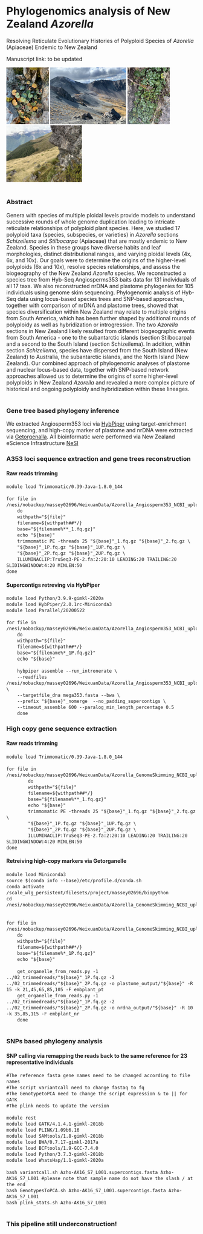 # Phylogenomics analysis of New Zealand *Azorella* 
Resolving Reticulate Evolutionary Histories of Polyploid Species of *Azorella* (Apiaceae) Endemic to New Zealand 

Manuscript link: to be updated

<p float="left">
  <img src="https://github.com/WeixuanPlant/NZAzorella/blob/main/Supplymentary/filedAcyno.jpg" height="150" />
  <img src="https://github.com/WeixuanPlant/NZAzorella/blob/main/Supplymentary/filedAcyno2.jpg" height="150" /> 
  <img src="https://github.com/WeixuanPlant/NZAzorella/blob/main/Supplymentary/filedAroughii.jpg" height="150" /> 
  <img src="https://github.com/WeixuanPlant/NZAzorella/blob/main/Supplymentary/filedAroughii2.jpg" height="150" /> 
</p>

#
### Abstract 
Genera with species of multiple ploidal levels provide models to understand successive rounds of whole genome duplication leading to intricate reticulate relationships of polyploid plant species. Here, we studied 17 polyploid taxa (species, subspecies, or varieties) in *Azorella* sections *Schizeilema* and *Stilbocarpa* (Apiaceae) that are mostly endemic to New Zealand. Species in these groups have diverse habits and leaf morphologies, distinct distributional ranges, and varying ploidal levels (4x, 6x, and 10x). Our goals were to determine the origins of the higher-level polyploids (6x and 10x), resolve species relationships, and assess the biogeography of the New Zealand *Azorella* species. We reconstructed a species tree from Hyb-Seq Angiosperms353 baits data for 131 individuals of all 17 taxa. We also reconstructed nrDNA and plastome phylogenies for 105 individuals using genome skim sequencing. Phylogenomic analysis of Hyb-Seq data using locus-based species trees and SNP-based approaches, together with comparison of nrDNA and plastome trees, showed that species diversification within New Zealand may relate to multiple origins from South America, which has been further shaped by additional rounds of polyploidy as well as hybridization or introgression. The two *Azorella* sections in New Zealand likely resulted from different biogeographic events from South America - one to the subantarctic islands (section Stilbocarpa) and a second to the South Island (section Schizeilema). In addition, within section *Schizeilema*, species have dispersed from the South Island (New Zealand) to Australia, the subantarctic islands, and the North Island (New Zealand). Our combined approach of phylogenomic analyses of plastome and nuclear locus-based data, together with SNP-based network approaches allowed us to determine the origins of some higher-level polyploids in New Zealand *Azorella* and revealed a more complex picture of historical and ongoing polyploidy and hybridization within these lineages. 

#
### Gene tree based  phylogeny inference 

We extracted Angiosperm353 loci via [HybPiper](https://github.com/mossmatters/HybPiper) using target-enrichment sequencing, and high-copy marker of plastome and nrDNA were extracted via [Getorgenalla](https://github.com/Kinggerm/GetOrganelle). All bioinformatic were performed via New Zealand eScience Infrastructure [NeSI](https://www.nesi.org.nz/)
 
### A353 loci sequence extraction and gene trees reconstruction
#### Raw reads trimming 
```
module load Trimmomatic/0.39-Java-1.8.0_144

for file in /nesi/nobackup/massey02696/WeixuanData/Azorella_Angiosperm353_NCBI_upload/01_trimmed/*_1.fq.gz
	do
	withpath="${file}"
	filename=${withpath##*/}
	base="${filename%**_1.fq.gz}"
	echo "${base}"
	trimmomatic PE -threads 25 "${base}"_1.fq.gz "${base}"_2.fq.gz \
	"${base}"_1P.fq.gz "${base}"_1UP.fq.gz \
	"${base}"_2P.fq.gz "${base}"_2UP.fq.gz \
	ILLUMINACLIP:TruSeq3-PE-2.fa:2:20:10 LEADING:20 TRAILING:20 SLIDINGWINDOW:4:20 MINLEN:50
done
```

#### Supercontigs retreving via HybPiper
```
module load Python/3.9.9-gimkl-2020a
module load HybPiper/2.0.1rc-Miniconda3
module load Parallel/20200522

for file in /nesi/nobackup/massey02696/WeixuanData/Azorella_Angiosperm353_NCBI_upload/02_pairedtrimed/*_1P.fq.gz
	do
	withpath="${file}"
	filename=${withpath##*/}
	base="${filename%*_1P.fq.gz}" 
	echo "${base}"
	
	hybpiper assemble --run_intronerate \
	--readfiles /nesi/nobackup/massey02696/WeixuanData/Azorella_Angiosperm353_NCBI_upload/02_pairedtrimed/"${base}"*P.fq.gz \
	--targetfile_dna mega353.fasta --bwa \
	--prefix "${base}"_nomerge  --no_padding_supercontigs \
	--timeout_assemble 600 --paralog_min_length_percentage 0.5
	done
```
### High copy gene sequence extraction
#### Raw reads trimming
```
module load Trimmomatic/0.39-Java-1.8.0_144

for file in /nesi/nobackup/massey02696/WeixuanData/Azorella_GenomeSkimming_NCBI_upload/01_trimmedreads/*_1.fq.gz
        do
        withpath="${file}"
        filename=${withpath##*/}
        base="${filename%**_1.fq.gz}"
        echo "${base}"
        trimmomatic PE -threads 25 "${base}"_1.fq.gz "${base}"_2.fq.gz \
        "${base}"_1P.fq.gz "${base}"_1UP.fq.gz \
        "${base}"_2P.fq.gz "${base}"_2UP.fq.gz \
        ILLUMINACLIP:TruSeq3-PE-2.fa:2:20:10 LEADING:20 TRAILING:20 SLIDINGWINDOW:4:20 MINLEN:50
done
```
#### Retreiving high-copy markers via Getorganelle 
```
module load Miniconda3
source $(conda info --base)/etc/profile.d/conda.sh
conda activate /scale_wlg_persistent/filesets/project/massey02696/biopython
cd /nesi/nobackup/massey02696/WeixuanData/Azorella_GenomeSkimming_NCBI_upload/03_getorgenlle


for file in /nesi/nobackup/massey02696/WeixuanData/Azorella_GenomeSkimming_NCBI_upload/02_trimmedreads/*_1P.fq.gz 
	do 
	withpath="${file}" 
	filename=${withpath##*/} 
	base="${filename%*_1P.fq.gz}" 
	echo "${base}" 
	
	get_organelle_from_reads.py -1 ../02_trimmedreads/"${base}"_1P.fq.gz -2 ../02_trimmedreads/"${base}"_2P.fq.gz -o plastome_output/"${base}" -R 15 -k 21,45,65,85,105 -F embplant_pt
	get_organelle_from_reads.py -1 ../02_trimmedreads/"${base}"_1P.fq.gz -2 ../02_trimmedreads/"${base}"_2P.fq.gz -o nrdna_output/"${base}" -R 10 -k 35,85,115 -F embplant_nr
	done
```
#
### SNPs based phylogeny analysis 
#### SNP calling via remapping the reads back to the same reference for 23 representative individuals
```
#The reference fasta gene names need to be changed according to file names
#The script variantcall need to change fastaq to fq
#The GenotypetoPCA need to change the script expression & to || for GATK
#The plink needs to update the version 

module rest
module load GATK/4.1.4.1-gimkl-2018b
module load PLINK/1.09b6.16
module load SAMtools/1.8-gimkl-2018b
module load BWA/0.7.17-gimkl-2017a
module load BCFtools/1.9-GCC-7.4.0
module load Python/3.7.3-gimkl-2018b
module load WhatsHap/1.1-gimkl-2020a

bash variantcall.sh Azho-AK16_S7_L001.supercontigs.fasta Azho-AK16_S7_L001 #please note that sample name do not have the slash / at the end
bash GenotypesToPCA.sh Azho-AK16_S7_L001.supercontigs.fasta Azho-AK16_S7_L001
bash plink_stats.sh Azho-AK16_S7_L001
```

#
### This pipeline still underconstruction!

